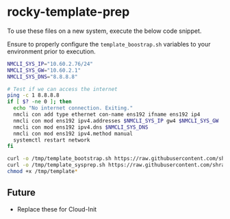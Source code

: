 # rocky-template-prep

To use these files on a new system, execute the below code snippet.

Ensure to properly configure the `template_boostrap.sh` variables to your environment prior to execution.

```bash
NMCLI_SYS_IP="10.60.2.76/24"
NMCLI_SYS_GW="10.60.2.1"
NMCLI_SYS_DNS="8.8.8.8"

# Test if we can access the internet
ping -c 1 8.8.8.8
if [ $? -ne 0 ]; then
  echo "No internet connection. Exiting."
  nmcli con add type ethernet con-name ens192 ifname ens192 ip4
  nmcli con mod ens192 ipv4.addresses $NMCLI_SYS_IP gw4 $NMCLI_SYS_GW
  nmcli con mod ens192 ipv4.dns $NMCLI_SYS_DNS
  nmcli con mod ens192 ipv4.method manual
  systemctl restart network
fi

curl -o /tmp/template_bootstrap.sh https://raw.githubusercontent.com/shrapk2/rocky-template-prep/main/template_bootstrap.sh
curl -o /tmp/template_sysprep.sh https://raw.githubusercontent.com/shrapk2/rocky-template-prep/main/template_sysprep.sh
chmod +x /tmp/template*
```

## Future

- Replace these for Cloud-Init